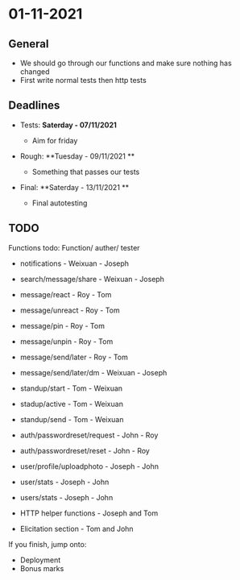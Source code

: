 # 01-11-2021

## General

- We should go through our functions and make sure nothing has changed
- First write normal tests then http tests

## Deadlines

 - Tests:  **Saterday - 07/11/2021**
    - Aim for friday
 
 - Rough: **Tuesday - 09/11/2021 **
    - Something that passes our tests

 - Final: **Saterday - 13/11/2021 **
    - Final autotesting

## TODO

Functions todo:
Function/                       auther/       tester
- notifications               - Weixuan     - Joseph
- search/message/share        - Weixuan     - Joseph

- message/react               - Roy         - Tom
- message/unreact             - Roy         - Tom
- message/pin                 - Roy         - Tom
- message/unpin               - Roy         - Tom
- message/send/later          - Roy         - Tom

- message/send/later/dm       - Weixuan     - Joseph

- standup/start               - Tom         - Weixuan
- stadup/active               - Tom         - Weixuan
- standup/send                - Tom         - Weixuan

- auth/passwordreset/request  - John        - Roy
- auth/passwordreset/reset    - John        - Roy

- user/profile/uploadphoto    - Joseph      - John
- user/stats                  - Joseph      - John
- users/stats                 - Joseph      - John

- HTTP helper functions       - Joseph and Tom

- Elicitation section         - Tom and John

If you finish, jump onto:

- Deployment
- Bonus marks
